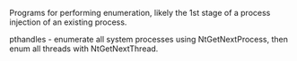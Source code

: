 Programs for performing enumeration, likely the 1st stage of a process injection of an existing process.

pthandles - enumerate all system processes using NtGetNextProcess, then enum all threads with NtGetNextThread. 

